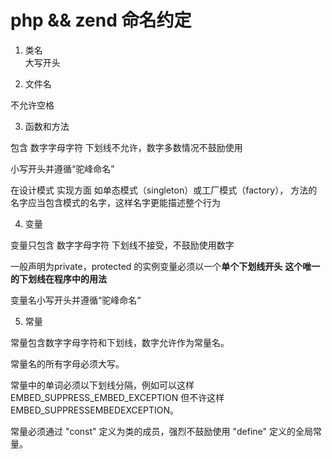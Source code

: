php && zend 命名约定
===

1. 类名  
	大写开头

2. 文件名

不允许空格

3. 函数和方法

包含 数字字母字符 下划线不允许，数字多数情况不鼓励使用

小写开头并遵循“驼峰命名”

在设计模式 实现方面 如单态模式（singleton）或工厂模式（factory）， 方法的名字应当包含模式的名字，这样名字更能描述整个行为

4. 变量  

变量只包含 数字字母字符 下划线不接受，不鼓励使用数字

一般声明为private，protected 的实例变量必须以一个**单个下划线开头** **这个唯一的下划线在程序中的用法**

变量名小写开头并遵循“驼峰命名“

5. 常量

常量包含数字字母字符和下划线，数字允许作为常量名。

常量名的所有字母必须大写。

常量中的单词必须以下划线分隔，例如可以这样 EMBED_SUPPRESS_EMBED_EXCEPTION 但不许这样 EMBED_SUPPRESSEMBEDEXCEPTION。

常量必须通过 "const" 定义为类的成员，强烈不鼓励使用 "define" 定义的全局常量。